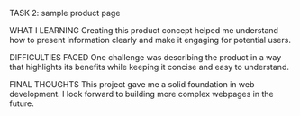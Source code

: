 TASK 2: sample product page

WHAT I LEARNING
Creating this product concept helped me understand how to present information clearly and make it engaging for potential users.

DIFFICULTIES FACED
One challenge was describing the product in a way that highlights its benefits while keeping it concise and easy to understand.

FINAL THOUGHTS
This project gave me a solid foundation in web development.
I look forward to building more complex webpages in the future.
